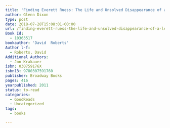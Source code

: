 ```yaml
---
title: 'Finding Everett Ruess: The Life and Unsolved Disappearance of a Legendary Wilderness Explorer'
author: Glenn Dixon
type: post
date: 2018-07-28T15:08:01+00:00
url: /finding-everett-ruess-the-life-and-unsolved-disappearance-of-a-legendary-wilderness-explorer/
Book Id:
  - 10363517
bookauthor: 'David  Roberts'
Author l-f:
  - Roberts, David
Additional Authors:
  - Jon Krakauer
isbn: 030759176X
isbn13: 9780307591760
publisher: Broadway Books
pages: 416
yearpublished: 2011
status: to-read
categories:
  - GoodReads
  - Uncategorized
tags:
  - books

---
```

